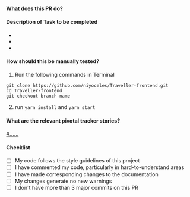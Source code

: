 #### What does this PR do?

#### Description of Task to be completed
 - 
 - 
 - 
#### How should this be manually tested?
1. Run the following commands in Terminal
```
git clone https://github.com/niyoceles/Traveller-frontend.git
cd Traveller-frontend
git checkout branch-name
```
2. run `yarn install` and `yarn start`

#### What are the relevant pivotal tracker stories?
[#......](https://www.pivotaltracker.com/story/show/.....)

#### Checklist

- [ ] My code follows the style guidelines of this project
- [ ] I have commented my code, particularly in hard-to-understand areas
- [ ] I have made corresponding changes to the documentation
- [ ] My changes generate no new warnings
- [ ] I don't have more than 3 major commits on this PR